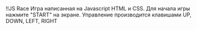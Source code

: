 !!JS Race
Игра написанная на Javascript HTML и CSS.
Для начала игры нажмите "START" на экране.
Управление производится клавишами UP, DOWN, LEFT, RIGHT
